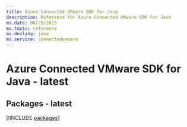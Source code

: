 ```yaml
---
title: Azure Connected VMware SDK for Java
description: Reference for Azure Connected VMware SDK for Java
ms.date: 08/29/2025
ms.topic: reference
ms.devlang: java
ms.service: connectedvmware
---
```

# Azure Connected VMware SDK for Java - latest
## Packages - latest
[!INCLUDE [packages](connected-vmware-index.md)]